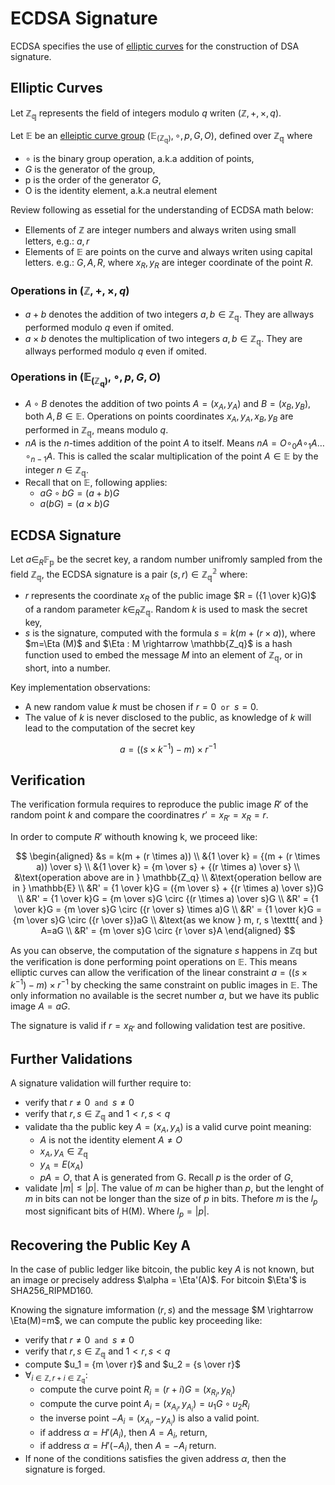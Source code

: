# ECDSA Signature
ECDSA specifies the use of [elliptic curves](./ecgroups.md) for the construction of DSA signature. 
## Elliptic Curves

Let $\mathbb{Z_q}$ represents the field of integers modulo $q$ writen $(\mathbb{Z}, +, \times, q)$.

Let $\mathbb{E}$ be an [elleiptic curve group](./ecgroups.md) $(\mathbb{E}_{(\mathbb{Z_q})}, \circ, p, G, O)$, defined over $\mathbb{Z_q}$ where
- $\circ$ is the binary group operation, a.k.a addition of points,
- $G$ is the generator of the group,
- p is the order of the generator $G$,
- O is the identity element, a.k.a neutral element

Review following as essetial for the understanding of ECDSA math below:
- Ellements of $\mathbb{Z}$ are integer numbers and always writen using small letters, e.g.: $a, r$
- Elements of $\mathbb{E}$ are points on the curve and always writen using capital letters. e.g.: $G, A, R$, where $x_R, y_R$ are integer coordinate of the point $R$.

### Operations in $(\mathbb{Z}, +, \times, q)$
- $a + b$ denotes the addition of two integers $a, b \in \mathbb{Z_q}$. They are allways performed modulo $q$ even if omited.
- $a \times b$ denotes the multiplication of two integers $a, b \in \mathbb{Z_q}$. They are allways performed modulo $q$ even if omited.

### Operations in $(\mathbb{E}_{(\mathbb{Z_q})}, \circ, p, G, O)$
- $A \circ B$ denotes the addition of two points $A=(x_A, y_A) \text{ and } B=(x_B, y_B)$, both $A, B \in \mathbb{E}$. Operations on points coordinates $x_A, y_A, x_B, y_B$ are performed in $\mathbb{Z_q}$, means modulo $q$.
- $nA$ is the $n$-times addition of the point $A$ to itself. Means $nA=O \circ_0 A \circ_1 A \dots \circ_{n-1} A$. This is called the scalar multiplication of the point $A \in \mathbb{E}$ by the integer $n \in \mathbb{Z_q}$.
- Recall that on $\mathbb{E}$, following applies:
  - $aG \circ bG = (a + b)G$
  - $a (bG) = (a \times b)G$

## ECDSA Signature
Let $a \in_R \mathbb{F_p}$ be the secret key, a random number unifromly sampled from the field $\mathbb{Z_q}$, the ECDSA signature is a pair $(s,r) \in \mathbb{Z^2_q}$ where:
- $r$ represents the coordinate $x_R$ of the public image $R = ({1 \over k}G)$ of a random parameter $k \in_R \mathbb{Z_q}$. Random $k$ is used to mask the secret key,
- $s$ is the signature, computed with the formula $s = k(m+ (r \times a))$, where $m=\Eta (M)$ and $\Eta : M \rightarrow \mathbb{Z_q}$ is a hash function used to embed the message $M$ into an element of $\mathbb{Z_q}$, or in short, into a number.

Key implementation observations:
- A new random value $k$ must be chosen if $r=0 \texttt{ or }s = 0$.
- The value of $k$ is never disclosed to the public, as knowledge of $k$ will lead to the computation of the secret key 

$$a = ((s \times k^{-1}) - m) \times r^{-1}$$

## Verification
The verification formula requires to reproduce the public image $R'$ of the random point $k$ and compare the coordinatres $r'=x_{R'}=x_R=r$.

In order to compute $R'$ withouth knowing k, we proceed like:

$$
\begin{aligned}
&s = k(m + (r \times a))
\\
&{1 \over k} = {(m + (r \times a)) \over s}
\\
&{1 \over k} = {m \over s} + {(r \times a) \over s}
\\
&\text{operation above are in } \mathbb{Z_q}
\\
&\text{operation bellow are in } \mathbb{E}
\\
&R' = {1 \over k}G = ({m \over s} + {(r \times a) \over s})G
\\
&R' = {1 \over k}G = {m \over s}G \circ {(r \times a) \over s}G
\\
&R' = {1 \over k}G = {m \over s}G \circ ({r \over s}  \times a)G
\\
&R' = {1 \over k}G = {m \over s}G \circ ({r \over s})aG 
\\
&\text{as we know } m, r, s \texttt{ and } A=aG
\\
&R' = {m \over s}G \circ {r \over s}A
\end{aligned}
$$

As you can observe, the computation of the signature $s$ happens in $\mathbb{Zq}$ but the verification is done performing point operations on $\mathbb{E}$. This means elliptic curves can allow the verification of the linear constraint $a = ((s \times k^{-1}) - m) \times r^{-1}$ by checking the same constraint on public images in $\mathbb{E}$. The only information no available is the secret number $a$, but we have its public image $A=aG$.

The signature is valid if $r = x_{R'}$ and following validation test are positive.

## Further Validations
A signature validation will further require to:
- verify that $r \ne 0 \texttt{ and } s \ne 0$
- verify that $r,s \in \mathbb{Z_q}$ and $1 \lt r,s \lt q$
- validate tha the public key $A = (x_A, y_A)$ is a valid curve point meaning:
  - $A$ is not the identity element $A \ne O$
  - $x_A, y_A \in \mathbb{Z_q}$
  - $y_A = E(x_A)$
  - $pA = O$, that A is generated from G. Recall $p$ is the order of $G$,
- validate $|m| \le |p|$. The value of $m$ can be higher than $p$, but the lenght of $m$ in bits can not be longer than the size of $p$ in bits. Thefore $m$ is the $l_p$ most significant bits of H(M). Where $l_p = |p|$.

## Recovering the Public Key A
In the case of public ledger like bitcoin, the public key $A$ is not known, but an image or precisely address $\alpha = \Eta'(A)$. For bitcoin $\Eta'$ is SHA256_RIPMD160.

Knowing the signature imformation $(r, s)$ and the message $M \rightarrow \Eta(M)=m$, we can compute the public key proceeding like:
- verify that $r \ne 0 \texttt{ and } s \ne 0$
- verify that $r,s \in \mathbb{Z_q}$ and $1 \lt r,s \lt q$
- compute $u_1 = {m \over r}$ and $u_2 = {s \over r}$
- $\forall_{i\in \mathbb{Z}, r+i \in \mathbb{Z_q}}$:
  - compute the curve point $R_i = (r+i)G = (x_{R_i}, y_{R_i})$
  - compute the curve point $A_i = (x_{A_i}, y_{A_i})= u_1G \circ u_2R_i$
  - the inverse point $-A_i = (x_{A_i}, -y_{A_i})$ is also a valid point.
  - if address $\alpha = H'(A_i)$, then $A = A_i$, return,
  - if address $\alpha = H'(-A_i)$, then $A = -A_i$ return.
- If none of the conditions satisfies the given address $\alpha$, then the signature is forged.
